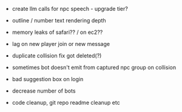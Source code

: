 - create llm calls for npc speech - upgrade tier?
- outline / number text rendering depth
- memory leaks of safari?? / on ec2??

- lag on new player join or new message
- duplicate collision fix got deleted(?)
- sometimes bot doesn't emit from captured npc group on collision
- bad suggestion box on login
- decrease number of bots

- code cleanup, git repo readme cleanup etc
